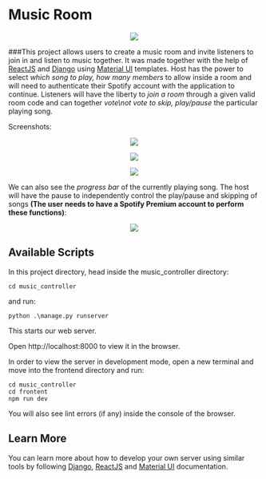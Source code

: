 # Music Room
<p align="center"><img src="https://user-images.githubusercontent.com/84025779/216824024-d405b765-adaa-4f15-83ef-47b83fc923eb.png"></p>

###This project  allows users to create a music room and invite listeners to join in and listen to music together.
It was made together with the help of [ReactJS](https://reactjs.org/) and [Django](https://docs.djangoproject.com/en/4.1/) using [Material UI](https://mui.com/material-ui/getting-started/overview/) templates.
Host has the power to select *which song to play, how many members* to allow inside a room and will need to authenticate their Spotify account with the application to continue.
Listeners will have the liberty to *join a room* through a given valid room code and can together *vote\not vote to skip, play/pause* the particular playing song.

Screenshots:

<p align="center"><img src="https://user-images.githubusercontent.com/84025779/216823370-3b15b98e-7729-47b6-bac2-f8d4478def5b.png"></p>

<p align="center"><img src="https://user-images.githubusercontent.com/84025779/216823440-925e8cc9-2edf-4a4f-9818-a671bd74ca69.png"></p>

<p align="center"><img src="https://user-images.githubusercontent.com/84025779/216823472-aa56a12c-0a20-44ce-a058-f1c20cbc3da7.png"></p>

We can also see the *progress bar* of the currently playing song. The host will have the pause to independently control the play/pause and skipping of songs **(The user needs to have a Spotify Premium account to perform these functions)**:

<p align="center"><img src="https://user-images.githubusercontent.com/84025779/216823611-0a071837-f35d-42f5-b6be-7ec3af7c539c.png"></p>

## Available Scripts

In this project directory, head inside the music_controller directory:

`cd music_controller`

and run:

`python .\manage.py runserver`

This starts our web server.

Open http://localhost:8000 to view it in the browser.

In order to view the server in development mode, open a new terminal and move into the frontend directory and run:

```
cd music_controller
cd frontent
npm run dev
```

You will also see lint errors (if any) inside the console of the browser.

## Learn More

You can learn more about how to develop your own server using similar tools by following [Django](https://docs.djangoproject.com/en/4.1/), [ReactJS](https://reactjs.org/docs/getting-started.html) and [Material UI](https://mui.com/material-ui/getting-started/overview/) documentation.

